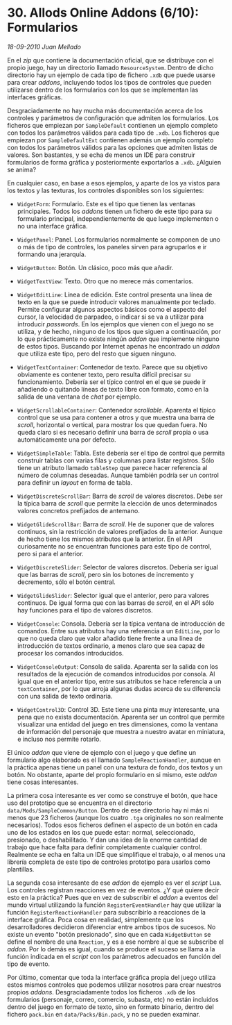 # 30. Allods Online Addons (6/10): Formularios

_18-09-2010_ _Juan Mellado_

En el _zip_ que contiene la documentación oficial, que se distribuye con el propio juego, hay un directorio llamado ```ResourceSystem```. Dentro de dicho directorio hay un ejemplo de cada tipo de fichero ```.xdb``` que puede usarse para crear _addons_, incluyendo todos los tipos de controles que pueden utilizarse dentro de los formularios con los que se implementan las interfaces gráficas.

Desgraciadamente no hay mucha más documentación acerca de los controles y parámetros de configuración que admiten los formularios. Los ficheros que empiezan por ```SampleDefault``` contienen un ejemplo completo con todos los parámetros válidos para cada tipo de ```.xdb```. Los ficheros que empiezan por ```SampleDefaultExt``` contienen además un ejemplo completo con todos los parámetros válidos para las opciones que admiten listas de valores. Son bastantes, y se echa de menos un IDE para construir formularios de forma gráfica y posteriormente exportarlos a ```.xdb```. ¿Alguien se anima?

En cualquier caso, en base a esos ejemplos, y aparte de los ya vistos para los textos y las texturas, los controles disponibles son los siguientes:

- ```WidgetForm```: Formulario. Este es el tipo que tienen las ventanas principales. Todos los _addons_ tienen un fichero de este tipo para su formulario principal, independientemente de que luego implementen o no una interface gráfica.

- ```WidgetPanel```: Panel. Los formularios normalmente se componen de uno o más de tipo de controles, los paneles sirven para agruparlos e ir formando una jerarquía.

- ```WidgetButton```: Botón. Un clásico, poco más que añadir.

- ```WidgetTextView```: Texto. Otro que no merece más comentarios.

- ```WidgetEditLine```: Línea de edición. Este control presenta una línea de texto en la que se puede introducir valores manualmente por teclado. Permite configurar algunos aspectos básicos como el aspecto del cursor, la velocidad de parpadeo, o indicar si se va a utilizar para introducir _passwords_. En los ejemplos que vienen con el juego no se utiliza, y de hecho, ninguno de los tipos que siguen a continuación, por lo que prácticamente no existe ningún _addon_ que implemente ninguno de estos tipos. Buscando por Internet apenas he encontrado un _addon_ que utiliza este tipo, pero del resto que siguen ninguno.

- ```WidgetTextContainer```: Contenedor de texto. Parece que su objetivo obviamente es contener texto, pero resulta difícil precisar su funcionamiento. Debería ser el típico control en el que se puede ir añadiendo o quitando líneas de texto libre con formato, como en la salida de una ventana de _chat_ por ejemplo.

- ```WidgetScrollableContainer```: Contenedor _scrollable_. Aparenta el típico control que se usa para contener a otros y que muestra una barra de _scroll_, horizontal o vertical, para mostrar los que quedan fuera. No queda claro si es necesario definir una barra de _scroll_ propia o usa automáticamente una por defecto.

- ```WidgetSimpleTable```: Tabla. Este debería ser el tipo de control que permita construir tablas con varias filas y columnas para listar registros. Sólo tiene un atributo llamado ```tableStep``` que parece hacer referencia al número de columnas deseadas. Aunque también podría ser un control para definir un _layout_ en forma de tabla.

- ```WidgetDiscreteScrollBar```: Barra de _scroll_ de valores discretos. Debe ser la típica barra de _scroll_ que permite la elección de unos determinados valores concretos prefijados de antemano.

- ```WidgetGlideScrollBar```: Barra de _scroll_. He de suponer que de valores continuos, sin la restricción de valores prefijados de la anterior. Aunque de hecho tiene los mismos atributos que la anterior. En el API curiosamente no se encuentran funciones para este tipo de control, pero si para el anterior.

- ```WidgetDiscreteSlider```: Selector de valores discretos. Debería ser igual que las barras de _scroll_, pero sin los botones de incremento y decremento, sólo el botón central.

- ```WidgetGlideSlider```: Selector igual que el anterior, pero para valores continuos. De igual forma que con las barras de _scroll_, en el API sólo hay funciones para el tipo de valores discretos.

- ```WidgetConsole```: Consola. Debería ser la típica ventana de introducción de comandos. Entre sus atributos hay una referencia a un ```EditLine```, por lo que no queda claro que valor añadido tiene frente a una línea de introducción de textos ordinario, a menos claro que sea capaz de procesar los comandos introducidos.

- ```WidgetConsoleOutput```: Consola de salida. Aparenta ser la salida con los resultados de la ejecución de comandos introducidos por consola. Al igual que en el anterior tipo, entre sus atributos se hace referencia a un ```textContainer```, por lo que arroja algunas dudas acerca de su diferencia con una salida de texto ordinaria.

- ```WidgetControl3D```: Control 3D. Este tiene una pinta muy interesante, una pena que no exista documentación. Aparenta ser un control que permite visualizar una entidad del juego en tres dimensiones, como la ventana de información del personaje que muestra a nuestro avatar en miniatura, e incluso nos permite rotarlo.

El único _addon_ que viene de ejemplo con el juego y que define un formulario algo elaborado es el llamado ```SampleReactionHandler```, aunque en la práctica apenas tiene un panel con una textura de fondo, dos textos y un botón. No obstante, aparte del propio formulario en si mismo, este _addon_ tiene cosas interesantes.

La primera cosa interesante es ver como se construye el botón, que hace uso del prototipo que se encuentra en el directorio ```data/Mods/SampleCommon/Button```. Dentro de ese directorio hay ni más ni menos que 23 ficheros (aunque los cuatro ```.tga``` originales no son realmente necesarios). Todos esos ficheros definen el aspecto de un botón en cada uno de los estados en los que puede estar: normal, seleccionado, presionado, o deshabilitado. Y dan una idea de la enorme cantidad de trabajo que hace falta para definir completamente cualquier control. Realmente se echa en falta un IDE que simplifique el trabajo, o al menos una librería completa de este tipo de controles prototipo para usarlos como plantillas.

La segunda cosa interesante de ese _addon_ de ejemplo es ver el _script_ Lua. Los controles registran reacciones en vez de eventos. ¿Y qué quiere decir esto en la práctica? Pues que en vez de subscribir el _addon_ a eventos del mundo virtual utilizando la función ```RegisterEventHandler``` hay que utilizar la función ```RegisterReactionHandler``` para subscribirlo a reacciones de la interface gráfica. Poca cosa en realidad, simplemente que los desarrolladores decidieron diferenciar entre ambos tipos de sucesos. No existe un evento "botón presionado", sino que en cada ```WidgetButton``` se define el nombre de una ```Reaction```, y es a ese nombre al que se subscribe el _addon_. Por lo demás es igual, cuando se produce el suceso se llama a la función indicada en el _script_ con los parámetros adecuados en función del tipo de evento.

Por último, comentar que toda la interface gráfica propia del juego utiliza estos mismos controles que podemos utilizar nosotros para crear nuestros propios _addons_. Desgraciadamente todos los ficheros ```.xdb``` de los formularios (personaje, correo, comercio, subasta, etc) no están incluidos dentro del juego en formato de texto, sino en formato binario, dentro del fichero ```pack.bin``` en ```data/Packs/Bin.pack```, y no se pueden examinar.
